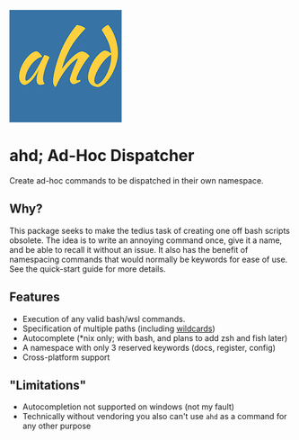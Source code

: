 ![ahd-logo](https://raw.githubusercontent.com/Descent098/ahd/master/docs/img/ahd-logo.png)



# ahd; Ad-Hoc Dispatcher

Create ad-hoc commands to be dispatched in their own namespace.



## Why?

This package seeks to make the tedius task of creating one off bash scripts obsolete. The idea is to write an annoying command once, give it a name, and be able to recall it without an issue. It also has the benefit of namespacing commands that would normally be keywords for ease of use. See the quick-start guide for more details.



## Features

- Execution of any valid bash/wsl commands.
- Specification of multiple paths (including [wildcards](/en/latest/usage/#wildcards-and-cross-platform-paths))
- Autocomplete (\*nix only; with bash, and plans to add zsh and fish later)
- A namespace with only 3 reserved keywords (docs, register, config)
- Cross-platform support



## "Limitations"

- Autocompletion not supported on windows (not my fault)
- Technically without vendoring you also can't use ```ahd``` as a command for any other purpose

